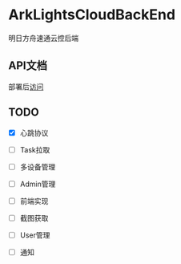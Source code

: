 # ArkLightsCloudBackEnd
明日方舟速通云控后端

## API文档

部署后[访问](http://127.0.0.1:2000/swagger-ui/index.htm)

## TODO

- [x] 心跳协议
- [ ] Task拉取
- [ ] 多设备管理
- [ ] Admin管理
- [ ] 前端实现
- [ ] 截图获取
- [ ] User管理
- [ ] 通知

